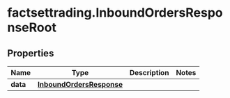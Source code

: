 # factsettrading.InboundOrdersResponseRoot

## Properties

Name | Type | Description | Notes
------------ | ------------- | ------------- | -------------
**data** | [**InboundOrdersResponse**](InboundOrdersResponse.md) |  | 


